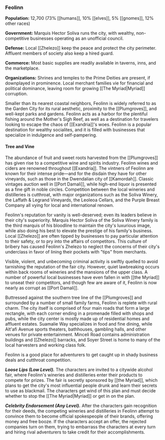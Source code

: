 ### Feolinn

**Population:** 12,700 (73% [[humans]], 10% [[elves]], 5% [[gnomes]], 12% other races)

**Government:** Marquis Hector Soliva runs the city, with wealthy, non-competitive businesses operating as an unofficial council.

**Defense:** Local [[Zhelezo]] keep the peace and protect the city perimeter. Affluent members of society also keep a hired guard.

**Commerce:** Most basic supplies are readily available in taverns, inns, and the marketplace.

**Organizations:** Shrines and temples to the Prime Deities are present, if downplayed in prominence. Local merchant families vie for financial and political dominance, leaving room for growing [[The Myriad|Myriad]] corruption.

Smaller than its nearest coastal neighbors, Feolinn is widely referred to as the Garden City for its rural aesthetic, proximity to the [[Plumgroves]], and well-kept parks and gardens. Feolinn acts as a harbor for the plentiful fishing around the Mother's Sigh Reef, as well as a destination for travelers looking to escape the chaos of [[Exandria]]'s woes. Feolinn is a popular destination for wealthy socialites, and it is filled with businesses that specialize in indulgence and self-pampering.

#### Tree and Vine

The abundance of fruit and sweet roots harvested from the [[Plumgroves]] has given rise to a competitive wine and spirits industry. Feolinn wines and ciders are renowned throughout [[Exandria]]. The vintners of Feolinn are known for their intense pride—and for the disdain they have for other vineyards, such as those in the Dwendalian city of [[Kamordah]]. Classic vintages auction well in [[Port Damali]], while high-end liquor is presented as a fine gift in noble circles. Competition between the local wineries and distilleries is cutthroat, with major organizations such as the Soliva Winery, the Laffath & Legrand Vineyards, the Leoleoa Cellars, and the Purple Breast Company all vying for local and international renown.

Feolinn's reputation for vanity is well-deserved; even its leaders believe in their city's superiority. Marquis Hector Soliva of the Soliva Winery family is the third marquis of his bloodline to maintain the city's luxurious image, while also doing his best to elevate the prestige of his family's business. Local [[Zhelezo]] are often tipped by businesses to pay particular attention to their safety, or to pry into the affairs of competitors. This culture of bribery has caused Feolinn's Zhelezo to neglect the concerns of their city's underclass in favor of lining their pockets with "tips" from merchants.

Visible, violent, and unbecoming criminal activity is swiftly quelled to avoid tarnishing the reputation of the fair city. However, quiet lawbreaking occurs within back rooms of wineries and the mansions of the upper class. A number of powerful local businesses have even fallen in with [[the Myriad]] to unseat their competitors, and though few are aware of it, Feolinn is now nearly as corrupt as [[Port Damali]].

Buttressed against the southern tree line of the [[Plumgroves]] and surrounded by a number of small family farms, Feolinn is replete with rural charm. The city itself is comprised of four main roads that form a large rectangle, with each corner ending in a promenade filled with shops and pubs, while the city center is mostly made up of residential homes and affluent estates. Suamalie Way specializes in food and fine dining, while Alt'afi Avenue sports theaters, bathhouses, gambling halls, and other venues for private entertainment. Minceli Road contains administration buildings and [[Zhelezo]] barracks, and Soyer Street is home to many of the local harvesters and working class folk.

Feolinn is a good place for adventurers to get caught up in shady business deals and cutthroat competition.

_**Loose Lips (Low Level).**_ The characters are invited to a citywide alcohol fair, where Feolinn's wineries and distilleries enter their products to compete for prizes. The fair is secretly sponsored by [[the Myriad]], which plans to get the city's most influential people drunk and learn their secrets to use as blackmail. The characters get wind of this plan and must decide whether to stop the [[The Myriad|Myriad]] or get in on the plan.

_**Celebrity Endorsement (Any Level).**_ After the characters gain recognition for their deeds, the competing wineries and distilleries in Feolinn attempt to convince them to become official spokespeople of their brands, offering money and free booze. If the characters accept an offer, the rejected companies turn on them, trying to embarrass the characters at every turn and hiring rival adventurers to take credit for their accomplishments.